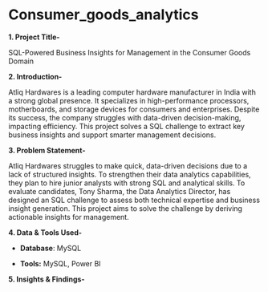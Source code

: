 # Consumer_goods_analytics

**1. Project Title-**

SQL-Powered Business Insights for Management in the Consumer Goods Domain

**2. Introduction-**

Atliq Hardwares is a leading computer hardware manufacturer in India with a strong global presence. It specializes in high-performance processors, motherboards, and storage devices for consumers and enterprises. Despite its success, the company struggles with data-driven decision-making, impacting efficiency. This project solves a SQL challenge to extract key business insights and support smarter management decisions. 

**3. Problem Statement-** 

Atliq Hardwares struggles to make quick, data-driven decisions due to a lack of structured insights. To strengthen their data analytics capabilities, they plan to hire junior analysts with strong SQL and analytical skills. To evaluate candidates, Tony Sharma, the Data Analytics Director, has designed an SQL challenge to assess both technical expertise and business insight generation. This project aims to solve the challenge by deriving actionable insights for management.

**4. Data & Tools Used-**

*    **Database**: MySQL
    
*    **Tools:** MySQL, Power BI

**5. Insights & Findings-**



